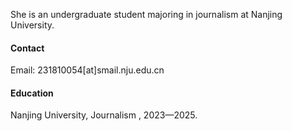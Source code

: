 
She is an undergraduate student majoring in journalism at Nanjing University.

#### Contact

Email: 231810054[at]smail.nju.edu.cn

#### Education
Nanjing University, Journalism , 2023—2025.

